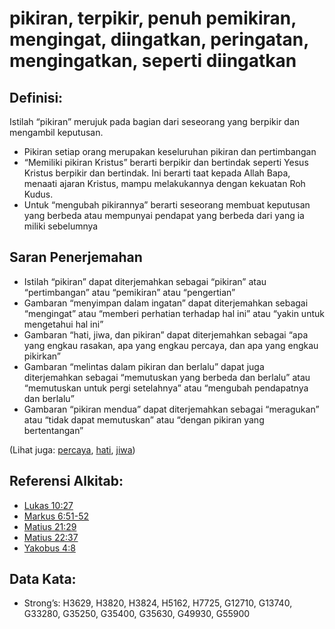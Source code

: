 # pikiran, terpikir, penuh pemikiran, mengingat, diingatkan, peringatan, mengingatkan, seperti diingatkan

## Definisi:

Istilah “pikiran” merujuk pada bagian dari seseorang yang berpikir dan mengambil keputusan.

- Pikiran setiap orang merupakan keseluruhan pikiran dan pertimbangan
- “Memiliki pikiran Kristus” berarti berpikir dan bertindak seperti Yesus Kristus berpikir dan bertindak. Ini berarti taat kepada Allah Bapa, menaati ajaran Kristus, mampu melakukannya dengan kekuatan Roh Kudus.
- Untuk “mengubah pikirannya” berarti seseorang membuat keputusan yang berbeda atau mempunyai pendapat yang berbeda dari yang ia miliki sebelumnya

## Saran Penerjemahan

- Istilah “pikiran” dapat diterjemahkan sebagai “pikiran” atau “pertimbangan” atau “pemikiran” atau “pengertian”
- Gambaran “menyimpan dalam ingatan” dapat diterjemahkan sebagai “mengingat” atau “memberi perhatian terhadap hal ini” atau “yakin untuk mengetahui hal ini”
- Gambaran “hati, jiwa, dan pikiran” dapat diterjemahkan sebagai “apa yang engkau rasakan, apa yang engkau percaya, dan apa yang engkau pikirkan”
- Gambaran “melintas dalam pikiran dan berlalu” dapat juga diterjemahkan sebagai “memutuskan yang berbeda dan berlalu” atau “memutuskan untuk pergi setelahnya” atau “mengubah pendapatnya dan berlalu”
- Gambaran “pikiran mendua” dapat diterjemahkan sebagai “meragukan” atau “tidak dapat memutuskan” atau “dengan pikiran yang bertentangan”

(Lihat juga: [percaya](../kt/believe.md), [hati](../kt/heart.md), [jiwa](../kt/soul.md))

## Referensi Alkitab:

- [Lukas 10:27](rc://en/tn/help/luk/10/27)
- [Markus 6:51-52](rc://en/tn/help/mrk/06/51)
- [Matius 21:29](rc://en/tn/help/mat/21/29)
- [Matius 22:37](rc://en/tn/help/mat/22/37)
- [Yakobus 4:8](rc://en/tn/help/jas/04/08)

## Data Kata:

- Strong’s: H3629, H3820, H3824, H5162, H7725, G12710, G13740, G33280, G35250, G35400, G35630, G49930, G55900
